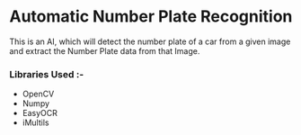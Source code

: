 # **Automatic Number Plate Recognition**
This is an AI, which will detect the number plate of a car from a given image and extract the Number Plate data from that Image.

### Libraries Used :-
- OpenCV
- Numpy
- EasyOCR
- iMultils


